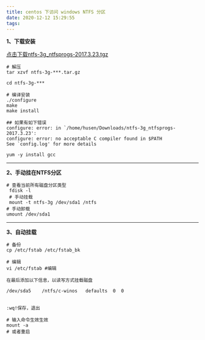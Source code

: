 ```yaml
---
title: centos 下访问 windows NTFS 分区
date: 2020-12-12 15:29:55
tags:
---
```


**1、下载安装**

[点击下载ntfs-3g_ntfsprogs-2017.3.23.tgz](https://www.hemingsheng.cn/file/download.hms?filename=ntfs-3g_ntfsprogs-2017.3.23.tgz "点击下载")

```shell
# 解压
tar xzvf ntfs-3g-***.tar.gz

cd ntfs-3g-***

# 编译安装
./configure
make
make install 

## 如果有如下错误
configure: error: in `/home/husen/Downloads/ntfs-3g_ntfsprogs-2017.3.23':
configure: error: no acceptable C compiler found in $PATH
See `config.log' for more details

yum -y install gcc
```


------------


**2、手动挂在NTFS分区**

```shell
# 查看当前所有磁盘分区类型
 fdisk -l
 # 手动挂载
 mount -t ntfs-3g /dev/sda1 /ntfs
# 手动卸载
umount /dev/sda1
```


------------


**3、自动挂载**

```shell
# 备份
cp /etc/fstab /etc/fstab_bk

# 编辑
vi /etc/fstab #编辑

在最后添加以下信息，以读写方式挂载磁盘

/dev/sda5    /ntfs/c-winos   defaults  0  0


:wq!保存，退出

# 输入命令生效生效
mount -a
# 或者重启
```
